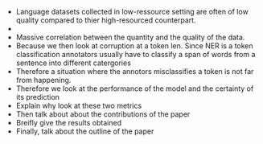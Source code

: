 - Language datasets collected in low-ressource setting are often of low quality compared to thier high-resourced counterpart.
- 
- Massive correlation between the quantity and the quality of the data.
- Because we then look at corruption at a token len. Since  NER is a token classification annotators usually have to  classify a span of words from a sentence into different catergories  
- Therefore a situation where the annotors misclassifies a  token is not far from happening.  
- Therefore we look at the performance of the model and  the certainty of its prediction  
- Explain why look at these two metrics  
- Then talk about about the contributions of the paper  
- Breifly give the results obtained  
- Finally, talk about the outline of the paper
